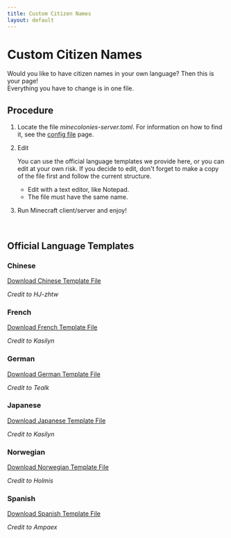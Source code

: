 ```yaml
---
title: Custom Citizen Names
layout: default
---
```

# Custom Citizen Names

Would you like to have citizen names in your own language? Then this is your page!<br>
Everything you have to change is in one file.
<br>

## Procedure

1. Locate the file _minecolonies-server.toml_. For information on how to find it, see the [config file](../../source/misc/configfile) page.<br>


2. Edit

   You can use the official language templates we provide here, or you can edit at your own risk. If you decide to edit,
   don't forget to make a copy of the file first and follow the current structure.
   <br>
    <ul>
   <li>Edit with a text editor, like Notepad.</li>
   <li>The file must have the same name.</li>
    </ul>


3. Run Minecraft client/server and enjoy!

<br>

## Official Language Templates

### Chinese

[Download Chinese Template File](../../source/misc/languageNameTemplates/chineseTemplate.toml)

*Credit to HJ-zhtw*

### French

[Download French Template File](../../source/misc/languageNameTemplates/frenchTemplate.toml)

*Credit to Kasilyn*

### German

[Download German Template File](../../source/misc/languageNameTemplates/germanTemplate.toml)

*Credit to Tealk*

### Japanese

[Download Japanese Template File](../../source/misc/languageNameTemplates/japaneseTemplate.toml)

*Credit to Kasilyn*

### Norwegian

[Download Norwegian Template File](../../source/misc/languageNameTemplates/norwegianTemplate.toml)

*Credit to Holmis*

### Spanish

[Download Spanish Template File](../../source/misc/languageNameTemplates/spanishTemplate.toml)

*Credit to Ampaex*

<br>
